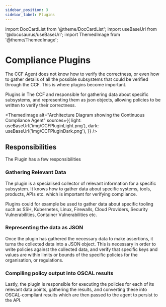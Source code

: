 ```yaml
---
sidebar_position: 3
sidebar_label: Plugins
---
```


import DocCardList from '@theme/DocCardList';
import useBaseUrl from '@docusaurus/useBaseUrl';
import ThemedImage from '@theme/ThemedImage';

# Compliance Plugins

The CCF Agent does not know how to verify the correctness, or even how to gather details of all the possible subsystems
that could be verified through the CCF. This is where plugins become important. 

Plugins in The CCF and responsible for gathering data about specific subsystems, and representing them as json 
objects, allowing policies to be written to verify their correctness. 

<ThemedImage
    alt="Architecture Diagram showing the Continuous Compliance Agent"
    sources={{
        light: useBaseUrl('img/CCFPluginLight.png'),
        dark: useBaseUrl('img/CCFPluginDark.png'),
    }}
/>

## Responsibilities

The Plugin has a few responsibilities

### Gathering Relevant Data

The plugin is a specialised collector of relevant information for a specific subsystem. It knows how to gather data
about specific systems, tools, products, APIs etc. which is important for verifying compliance. 

Plugins could for example be used to gather data about specific tooling such as SSH, Kubernetes, Linux, Firewalls, 
Cloud Providers, Security Vulnerabilities, Container Vulnerabilities etc. 

### Representing the data as JSON

Once the plugin has gathered the necessary data to make assertions, it turns the collected data into a 
JSON object. This is necessary in order to write policies against the collected data, and verify that specific keys and 
values are within limits or bounds of the specific policies for the organisation, or regulations. 

### Compiling policy output into OSCAL results

Lastly, the plugin is responsible for executing the policies for each of its relevant data points, gathering 
the results, and converting these into OSCAL-compliant results which are then passed to the agent to persist to the API. 


